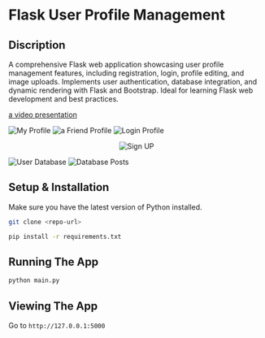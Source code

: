 # Flask User Profile Management

## Discription
A comprehensive Flask web application showcasing user profile management features, including registration, login, profile editing, and image uploads. Implements user authentication, database integration, and dynamic rendering with Flask and Bootstrap. Ideal for learning Flask web development and best practices.

[a video presentation](https://drive.google.com/file/d/1hwISKuoGXkUZUnUkge7NuuITEzsCt7Sv/view)

![My Profile](images\2.jpg)
![a Friend Profile](images\3.jpg)
![Login Profile](images\5.jpeg)
<div style="text-align:center">
    <img src="images\4.jpeg" alt="Sign UP">
</div>

![User Database](images\user_database.jpg)
![Database Posts](images\database_posts.jpg)



## Setup & Installation

Make sure you have the latest version of Python installed.

```bash
git clone <repo-url>
```

```bash
pip install -r requirements.txt
```

## Running The App

```bash
python main.py
```

## Viewing The App

Go to `http://127.0.0.1:5000`
